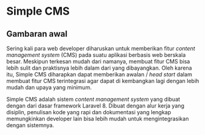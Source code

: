 # Simple CMS

## Gambaran awal

Sering kali para web developer diharuskan untuk memberikan fitur _content management system_ (CMS) pada suatu aplikasi berbasis web berskala besar. Meskipun terkesan mudah dari namanya, membuat fitur CMS bisa lebih sulit dan praktisnya lebih dalam dari yang dibayangkan. Oleh karena itu, Simple CMS diharapkan dapat memberikan awalan / _head start_ dalam membuat fitur CMS terintegrasi agar dapat di kembangkan lagi dengan lebih mudah dan upaya yang minimum.

Simple CMS adalah sistem _content management system_ yang dibuat dengan dari dasar framework Laravel 8. Dibuat dengan alur kerja yang disiplin, penulisan kode yang rapi dan dokumentasi yang lengkap memungkinkan developer lain bisa lebih mudah untuk mengintegrasikan dengan sistemnya.
